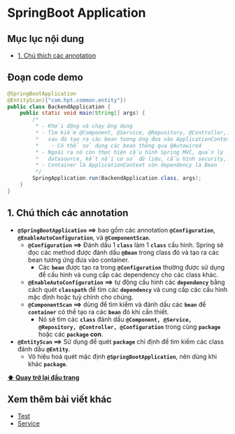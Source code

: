 # SpringBoot Application

## Mục lục nội dung

- [1. Chú thích các annotation](#1-chú-thích-các-annotation)

## Đoạn code demo

```java
@SpringBootApplication
@EntityScan({"com.hpt.common.entity"})
public class BackendApplication {
    public static void main(String[] args) {
        /*
         * - Khởi động và chạy ứng dụng
         * - Tìm kiếm @Component, @Service, @Repository, @Controller,...
         *   sau đó tạo ra các bean tương ứng đưa vào ApplicationContext.
         *    - Có thể sử dụng các bean thông qua @Autowired
         * - Ngoài ra nó còn thực hiện cấu hình Spring MVC, quản lý 
         *   datasource, kết nối cơ sở dữ liệu, cấu hình security,...
         * - Container là ApplicationContext còn dependency là Bean
         */
        SpringApplication.run(BackendApplication.class, args);
    }
}
```

## 1. Chú thích các annotation

- **`@SpringBootApplication` ==>** bao gồm các annotation **`@Configuration`**, **`@EnableAutoConfiguration`**, và **`@ComponentScan`**.
  - **`@Configuration` ==>** Đánh dấu 1 **`class`** làm 1 **`class`** cấu hình. Spring sẽ đọc các method được đánh dấu **`@Bean`** trong class đó và tạo ra các bean tương ứng đưa vào container.
    - Các **`bean`** được tạo ra trong **`@Configuration`** thường được sử dụng để cấu hình và cung cấp các dependency cho các class khác.
  - **`@EnableAutoConfiguration` ==>** tự động cấu hình các **`dependency`** bằng cách quét **`classpath`** để tìm các **`dependency`** và cung cấp các cấu hình mặc định hoặc tuỳ chỉnh cho chúng.
  - **`@ComponentScan` ==>** dùng để tìm kiếm và đánh dấu các **`bean`** để **`container`** có thể tạo ra các **`bean`** đó khi cần thiết.
    - Nó sẽ tìm các **`class`** đánh dấu **`@Component, @Service, @Repository, @Controller, @Configuration`** trong cùng **`package`** hoặc các **`package` con**.
- **`@EntityScan` ==>** Sử dụng để quét **`package`** chỉ định để tìm kiếm các class đánh dấu **`@Entity`**.
  - Vô hiệu hoá quét mặc định **`@SpringBootApplication`**, nên dùng khi khác **`package`**.

**[⬆ Quay trở lại đầu trang](#mục-lục-nội-dung)**

## Xem thêm bài viết khác

- [Test](Day005.md)
- [Service](Day007.md)
